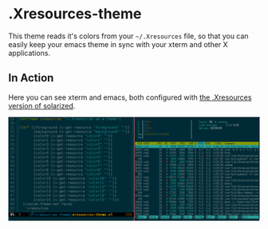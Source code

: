 # .Xresources-theme

This theme reads it's colors from your `~/.Xresources` file, so that you can
easily keep your emacs theme in sync with your xterm and other X applications.

## In Action

Here you can see xterm and emacs, both configured with
[the .Xresources version of solarized](https://github.com/altercation/solarized/blob/master/xresources/solarized).

![Screenshot](screenshot.png)
